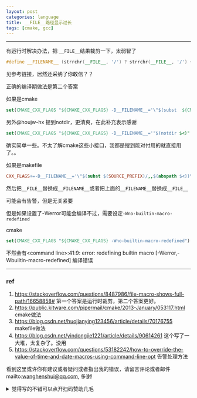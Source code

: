 ```yaml
---
layout: post
categories: language
title: __FILE__路径显示过长
tags: [cmake, gcc]
---
```


  

---

有运行时解决办法，把 `__FILE__`结果裁剪一下，太弱智了

```c++
#define __FILENAME__ (strrchr(__FILE__, '/') ? strrchr(__FILE__, '/') + 1 : __FILE__)
```

见参考链接，居然还采纳了你敢信？？

正确的编译期做法是第二个答案



如果是cmake

```cmake
set(CMAKE_CXX_FLAGS "${CMAKE_CXX_FLAGS} -D__FILENAME__='\"$(subst  ${CMAKE_SOURCE_DIR}/,,$(abspath $<))\"'")
```


另外@houjw-hx 提到notdir，更清爽，在此补充表示感谢

```cmake
set(CMAKE_CXX_FLAGS "${CMAKE_CXX_FLAGS} -D__FILENAME__='"$(notdir $<)"'")
```
确实简单一些。不太了解cmake这些小接口，我都是搜到能对付用的就直接用了。。

如果是makefile

```makefile
CXX_FLAGS+=-D__FILENAME__='\"$(subst $(SOURCE_PREFIX)/,,$(abspath $<))\"'"
```

然后把`__FILE__`替换成`__FILENAME__`或者把上面的`__FILENAME__`替换成`__FILE__`

可能会有告警，但是无关紧要

但是如果设置了-Werror可能会编译不过，需要设定`-Wno-builtin-macro-redefined`



cmake

```cmake
set(CMAKE_CXX_FLAGS "${CMAKE_CXX_FLAGS} -Wno-builtin-macro-redefined")
```



不然会有\<command line\>:41:9: error: redefining builtin macro [-Werror,-Wbuiltin-macro-redefined] 编译错误





----

### ref

1. https://stackoverflow.com/questions/8487986/file-macro-shows-full-path/16658858# 第一个答案是运行时裁剪，第二个答案更好。
2. https://public.kitware.com/pipermail/cmake/2013-January/053117.html cmake做法
3. https://blog.csdn.net/huojianying123456/article/details/70176755  makefile做法
4. https://blog.csdn.net/yindongjie1221/article/details/90614261 这个写了一大堆，太复杂了。没用
5. https://stackoverflow.com/questions/53182242/how-to-override-the-value-of-time-and-date-macros-using-command-line-opt 告警处理方法



看到这里或许你有建议或者疑问或者指出我的错误，请留言评论或者邮件mailto:wanghenshui@qq.com, 多谢! 
<details>
<summary>觉得写的不错可以点开扫码赞助几毛</summary>
<img src="https://wanghenshui.github.io/assets/wepay.png" alt="微信转账">
</details>
